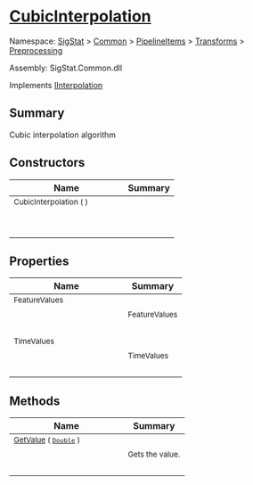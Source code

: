 # [CubicInterpolation](./CubicInterpolation.md)

Namespace: [SigStat]() > [Common](./../../../README.md) > [PipelineItems]() > [Transforms]() > [Preprocessing](./README.md)

Assembly: SigStat.Common.dll

Implements [IInterpolation](./IInterpolation.md)

## Summary
Cubic interpolation algorithm

## Constructors

| Name | Summary | 
| --- | --- | 
| <sub>CubicInterpolation (  )</sub><p>&nbsp;&nbsp;&nbsp;&nbsp;&nbsp;&nbsp;&nbsp;&nbsp;&nbsp;&nbsp;&nbsp;&nbsp;&nbsp;&nbsp;&nbsp;&nbsp;&nbsp;&nbsp;&nbsp;&nbsp;&nbsp;&nbsp;&nbsp;&nbsp;&nbsp;&nbsp;&nbsp;&nbsp;&nbsp;&nbsp;&nbsp;&nbsp;&nbsp;&nbsp;&nbsp;&nbsp;&nbsp;&nbsp;&nbsp;&nbsp;&nbsp;&nbsp;&nbsp;&nbsp;</p>| <sub></sub>| <br>


## Properties

| Name | Summary | 
| --- | --- | 
| <sub>FeatureValues</sub><p>&nbsp;&nbsp;&nbsp;&nbsp;&nbsp;&nbsp;&nbsp;&nbsp;&nbsp;&nbsp;&nbsp;&nbsp;&nbsp;&nbsp;&nbsp;&nbsp;&nbsp;&nbsp;&nbsp;&nbsp;&nbsp;&nbsp;&nbsp;&nbsp;&nbsp;&nbsp;&nbsp;&nbsp;&nbsp;&nbsp;&nbsp;&nbsp;&nbsp;&nbsp;&nbsp;&nbsp;&nbsp;&nbsp;&nbsp;&nbsp;&nbsp;&nbsp;&nbsp;&nbsp;</p>| <sub>FeatureValues</sub>| <br>
| <sub>TimeValues</sub><p>&nbsp;&nbsp;&nbsp;&nbsp;&nbsp;&nbsp;&nbsp;&nbsp;&nbsp;&nbsp;&nbsp;&nbsp;&nbsp;&nbsp;&nbsp;&nbsp;&nbsp;&nbsp;&nbsp;&nbsp;&nbsp;&nbsp;&nbsp;&nbsp;&nbsp;&nbsp;&nbsp;&nbsp;&nbsp;&nbsp;&nbsp;&nbsp;&nbsp;&nbsp;&nbsp;&nbsp;&nbsp;&nbsp;&nbsp;&nbsp;&nbsp;&nbsp;&nbsp;&nbsp;</p>| <sub>TimeValues</sub>| <br>


## Methods

| Name | Summary | 
| --- | --- | 
| <sub>[GetValue](./Methods/CubicInterpolation-100663729.md) ( [`Double`](https://docs.microsoft.com/en-us/dotnet/api/System.Double) )</sub><p>&nbsp;&nbsp;&nbsp;&nbsp;&nbsp;&nbsp;&nbsp;&nbsp;&nbsp;&nbsp;&nbsp;&nbsp;&nbsp;&nbsp;&nbsp;&nbsp;&nbsp;&nbsp;&nbsp;&nbsp;&nbsp;&nbsp;&nbsp;&nbsp;&nbsp;&nbsp;&nbsp;&nbsp;&nbsp;&nbsp;&nbsp;&nbsp;&nbsp;&nbsp;&nbsp;&nbsp;&nbsp;&nbsp;&nbsp;&nbsp;&nbsp;&nbsp;&nbsp;&nbsp;</p>| <sub>Gets the value.</sub>| <br>


